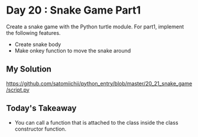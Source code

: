 # Day 20 : Snake Game Part1

Create a snake game with the Python turtle module.
For part1, implement the following features.

- Create snake body
- Make onkey function to move the snake around

## My Solution

https://github.com/satomiichii/python_entry/blob/master/20_21_snake_game/script.py

## Today's Takeaway

- You can call a function that is attached to the class inside the class constructor function.